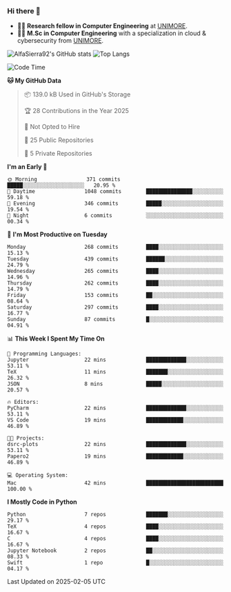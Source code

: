 ### Hi there 👋
- 👨‍💻 **Research fellow in Computer Engineering** at [UNIMORE](https://international.unimore.it/).
- 👨‍🎓 **M.Sc in Computer Engineering** with a specialization in cloud & cybersecurity from [UNIMORE](https://international.unimore.it/).


![AlfaSierra92's GitHub stats](https://github-readme-stats.vercel.app/api?username=AlfaSierra92&theme=nord)
![Top Langs](https://github-readme-stats.vercel.app/api/top-langs/?username=AlfaSierra92&theme=nord&layout=compact)

<!--START_SECTION:waka-->
![Code Time](http://img.shields.io/badge/Code%20Time-218%20hrs%2057%20mins-blue)

**🐱 My GitHub Data** 

> 📦 139.0 kB Used in GitHub's Storage 
 > 
> 🏆 28 Contributions in the Year 2025
 > 
> 🚫 Not Opted to Hire
 > 
> 📜 25 Public Repositories 
 > 
> 🔑 5 Private Repositories 
 > 
**I'm an Early 🐤** 

```text
🌞 Morning                371 commits         █████░░░░░░░░░░░░░░░░░░░░   20.95 % 
🌆 Daytime                1048 commits        ███████████████░░░░░░░░░░   59.18 % 
🌃 Evening                346 commits         █████░░░░░░░░░░░░░░░░░░░░   19.54 % 
🌙 Night                  6 commits           ░░░░░░░░░░░░░░░░░░░░░░░░░   00.34 % 
```
📅 **I'm Most Productive on Tuesday** 

```text
Monday                   268 commits         ████░░░░░░░░░░░░░░░░░░░░░   15.13 % 
Tuesday                  439 commits         ██████░░░░░░░░░░░░░░░░░░░   24.79 % 
Wednesday                265 commits         ████░░░░░░░░░░░░░░░░░░░░░   14.96 % 
Thursday                 262 commits         ████░░░░░░░░░░░░░░░░░░░░░   14.79 % 
Friday                   153 commits         ██░░░░░░░░░░░░░░░░░░░░░░░   08.64 % 
Saturday                 297 commits         ████░░░░░░░░░░░░░░░░░░░░░   16.77 % 
Sunday                   87 commits          █░░░░░░░░░░░░░░░░░░░░░░░░   04.91 % 
```


📊 **This Week I Spent My Time On** 

```text
💬 Programming Languages: 
Jupyter                  22 mins             █████████████░░░░░░░░░░░░   53.11 % 
TeX                      11 mins             ███████░░░░░░░░░░░░░░░░░░   26.32 % 
JSON                     8 mins              █████░░░░░░░░░░░░░░░░░░░░   20.57 % 

🔥 Editors: 
PyCharm                  22 mins             █████████████░░░░░░░░░░░░   53.11 % 
VS Code                  19 mins             ████████████░░░░░░░░░░░░░   46.89 % 

🐱‍💻 Projects: 
dsrc-plots               22 mins             █████████████░░░░░░░░░░░░   53.11 % 
Papero2                  19 mins             ████████████░░░░░░░░░░░░░   46.89 % 

💻 Operating System: 
Mac                      42 mins             █████████████████████████   100.00 % 
```

**I Mostly Code in Python** 

```text
Python                   7 repos             ███████░░░░░░░░░░░░░░░░░░   29.17 % 
TeX                      4 repos             ████░░░░░░░░░░░░░░░░░░░░░   16.67 % 
C                        4 repos             ████░░░░░░░░░░░░░░░░░░░░░   16.67 % 
Jupyter Notebook         2 repos             ██░░░░░░░░░░░░░░░░░░░░░░░   08.33 % 
Swift                    1 repo              █░░░░░░░░░░░░░░░░░░░░░░░░   04.17 % 
```




 Last Updated on 2025-02-05 UTC
<!--END_SECTION:waka-->

<!--
**AlfaSierra92/AlfaSierra92** is a ✨ _special_ ✨ repository because its `README.md` (this file) appears on your GitHub profile.

Here are some ideas to get you started:

- 🔭 I’m currently working on ...
- 🌱 I’m currently learning ...
- 👯 I’m looking to collaborate on ...
- 🤔 I’m looking for help with ...
- 💬 Ask me about ...
- 📫 How to reach me: ...
- 😄 Pronouns: ...
- ⚡ Fun fact: ...
-->
